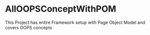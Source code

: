 # AllOOPSConceptWithPOM
This Project has entire Framework setup with Page Object Model  and covers OOPS concepts
